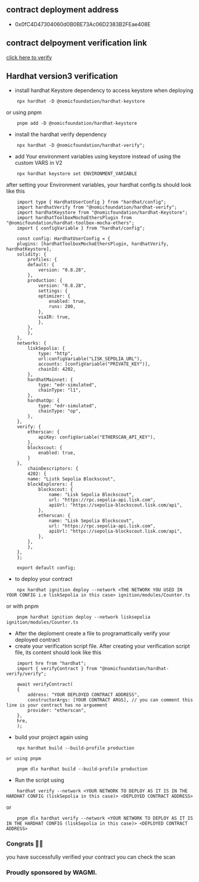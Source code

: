 <!-- # Sample Hardhat 3 Beta Project (`mocha` and `ethers`)

This project showcases a Hardhat 3 Beta project using `mocha` for tests and the `ethers` library for Ethereum interactions.

To learn more about the Hardhat 3 Beta, please visit the [Getting Started guide](https://hardhat.org/docs/getting-started#getting-started-with-hardhat-3). To share your feedback, join our [Hardhat 3 Beta](https://hardhat.org/hardhat3-beta-telegram-group) Telegram group or [open an issue](https://github.com/NomicFoundation/hardhat/issues/new) in our GitHub issue tracker.

## Project Overview

This example project includes:

- A simple Hardhat configuration file.
- Foundry-compatible Solidity unit tests.
- TypeScript integration tests using `mocha` and ethers.js
- Examples demonstrating how to connect to different types of networks, including locally simulating OP mainnet.

## Usage

### Running Tests

To run all the tests in the project, execute the following command:

```shell
npx hardhat test
```

You can also selectively run the Solidity or `mocha` tests:

```shell
npx hardhat test solidity
npx hardhat test mocha
```

### Make a deployment to Sepolia

This project includes an example Ignition module to deploy the contract. You can deploy this module to a locally simulated chain or to Sepolia.

To run the deployment to a local chain:

```shell
npx hardhat ignition deploy ignition/modules/Counter.ts
```

To run the deployment to Sepolia, you need an account with funds to send the transaction. The provided Hardhat configuration includes a Configuration Variable called `SEPOLIA_PRIVATE_KEY`, which you can use to set the private key of the account you want to use.

You can set the `SEPOLIA_PRIVATE_KEY` variable using the `hardhat-keystore` plugin or by setting it as an environment variable.

To set the `SEPOLIA_PRIVATE_KEY` config variable using `hardhat-keystore`:

```shell
npx hardhat keystore set SEPOLIA_PRIVATE_KEY
```

After setting the variable, you can run the deployment with the Sepolia network:

```shell
npx hardhat ignition deploy --network sepolia ignition/modules/Counter.ts
``` -->
## contract deployment address
- 0x0fC4D47304060d0B0BE73Ac06D2383B2FEae408E

## contract delpoyment verification link
[click here to verify](https://sepolia-blockscout.lisk.com/address/0x0fC4D47304060d0B0BE73Ac06D2383B2FEae408E?tab=index)

## Hardhat version3 verification 
- install hardhat Keystore dependency to access keystore when deploying
```
    npx hardhat -D @nomicfoundation/hardhat-keystore
```
or using pnpm
```
    pnpm add -D @nomicfoundation/hardhat-keystore
```

- install the hardhat verify dependency
```
    npx hardhat -D @nomicfoundation/hardhat-verify";
```
- add Your environment variables using keystore instead of using the custom VARS in V2
```
    npx hardhat keystore set ENVIRONMENT_VARIABLE
```
after setting your Environment variables, your hardhat config.ts should look like this
```
    import type { HardhatUserConfig } from "hardhat/config";
    import hardhatVerify from "@nomicfoundation/hardhat-verify";
    import hardhatKeystore from "@nomicfoundation/hardhat-Keystore";
    import hardhatToolboxMochaEthersPlugin from "@nomicfoundation/hardhat-toolbox-mocha-ethers";
    import { configVariable } from "hardhat/config";

    const config: HardhatUserConfig = {
    plugins: [hardhatToolboxMochaEthersPlugin, hardhatVerify, hardhatKeystore],
    solidity: {
        profiles: {
        default: {
            version: "0.8.28",
        },
        production: {
            version: "0.8.28",
            settings: {
            optimizer: {
                enabled: true,
                runs: 200,
            },
            viaIR: true,
            },
        },
        },
    },
    networks: {
        liskSepolia: {
            type: "http",
            url:configVariable("LISK_SEPOLIA_URL"),
            accounts: [configVariable("PRIVATE_KEY")],
            chainId: 4202,
        },
        hardhatMainnet: {
            type: "edr-simulated",
            chainType: "l1",
        },
        hardhatOp: {
            type: "edr-simulated",
            chainType: "op",
        },
    },
    verify: {
        etherscan: {
            apiKey: configVariable("ETHERSCAN_API_KEY"),
        },
        blockscout: {
            enabled: true,
        }
    },
        chainDescriptors: {
        4202: {
        name: "Listk Sepolia Blockscout",
        blockExplorers: {
            blockscout: {
                name: "Lisk Sepolia Blockscout",
                url: "https://rpc.sepolia-api.lisk.com",
                apiUrl: "https://sepolia-blockscout.lisk.com/api",
            },
            etherscan: {
                name: "Lisk Sepolia Blockscout",
                url: "https://rpc.sepolia-api.lisk.com",
                apiUrl: "https://sepolia-blockscout.lisk.com/api",
            },
        },
        },
    },
    };

    export default config;
```

- to deploy your contract

```
    npx hardhat ignition deploy --network <THE NETWORK YOU USED IN YOUR CONFIG i.e liskSepolia in this case> ignition/modules/Counter.ts 
```

or with pnpm 

```
    pnpm hardhat ignition deploy --network lisksepolia ignition/modules/Counter.ts 
```

- After the deploment create a file to programattically verify your deployed contract
- create your verification script file.
 After creating your verification script file, its content should look like this

```
    import hre from "hardhat";
    import { verifyContract } from "@nomicfoundation/hardhat-verify/verify";

    await verifyContract(
    {
        address: "YOUR DEPLOYED CONTRACT ADDRESS",
        constructorArgs: [YOUR CONTRACT ARGS], // you can comment this line is your contract has no arguement
        provider: "etherscan",
    },
    hre,
    );
```

- build your project again using 

```
    npx hardhat build --build-profile production
``` 
    or using pnpm 
```
    pnpm dlx hardhat build --build-profile production
```
- Run the script using 
```
    hardhat verify --network <YOUR NETWORK TO DEPLOY AS IT IS IN THE HARDHAT CONFIG (liskSepolia in this case)> <DEPLOYED CONTRACT ADDRESS> 
```
or 
```
    pnpm dlx hardhat verify --network <YOUR NETWORK TO DEPLOY AS IT IS IN THE HARDHAT CONFIG (liskSepolia in this case)> <DEPLOYED CONTRACT ADDRESS> 
```

### Congrats 🎉🎉
you have successfully verified your contract 
you can check the scan

### Proudly sponsored by WAGMI.
